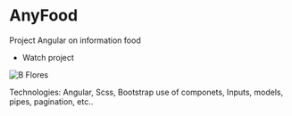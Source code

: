 # AnyFood

Project Angular on information food

- Watch project 

![B Flores](https://repository-images.githubusercontent.com/321895910/72e32600-3f98-11eb-9e19-0839438187d0)

Technologies: Angular, Scss, Bootstrap
use of componets, Inputs, models, pipes, pagination, etc..
